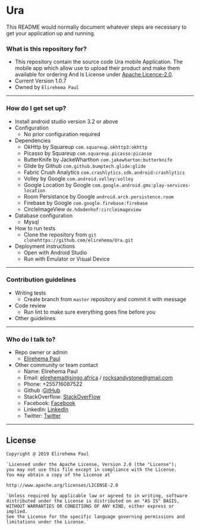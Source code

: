# Ura
This README would normally document whatever steps are necessary to get your application up and running.

### What is this repository for? ###

* This repository contain the source code Ura mobile Application. The mobile app which allow use to upload their product and make them available for ordering 
 And Is License under [Apache Licence-2.0](https://choosealicense.com/licenses/apache-2.0/).
* Current Version 1.0.7
* Owned by `Elirehema Paul`

---

### How do I get set up? ###

* Install android studio version 3.2 or above
* Configuration
    * No prior configuration required
* Dependencies
    * OkHttp by Squareup `com.squareup.okhttp3:okhttp`
    * Picasso by Squareup `com.squareup.picasso:picasso`
    * ButterKnife by JackeWharthon `com.jakewharton:butterknife`
    * Glide by Github `com.github.bumptech.glide:glide`
    * Fabric Crush Analytics `com.crashlytics.sdk.android:crashlytics`
    * Volley by Google `com.android.volley:volley`
    * Google Location by Google `com.google.android.gms:play-services-location`
    * Room Persistance by Google `android.arch.persistence.room`
    * Firebase by Google `com.google.firebase:firebase`
    * CircleImageView `de.hdodenhof:circleimageview`
* Database configuration
    * Mysql
* How to run tests
    * Clone the repository from `git clonehttps://github.com/elirehema/Ura.git`
* Deployment instructions
    * Open with Android Studio
    * Run with Emulator or Visual Device

---
### Contribution guidelines ###

* Writing tests
    * Create branch from `master` repository and commit it with message
* Code review
    * Run lint to make sure everything goes fine before you 
* Other guidelines

---

### Who do I talk to? ###

* Repo owner or admin
    * [Elirehema Paul](https://github.com/elirehema)
* Other community or team contact
    * Name: Elirehema Paul
    * Email: elirehema@singo.africa / rocksandystone@gmail.com
    * Phone: +255716087522
    * Github :[GitHub](https://github.com/elirehema)
    * StackOverflow: [StackOverFlow](https://stackoverflow.com/users/7098524/eli)
    * Facebook: [Facebook](https://www.facebook.com/pelirehema)
    * LinkedIn: [LinkedIn](https://linkedin.com/in/elirehema-paul-3755b4124/)
    * Twitter: [Twitter](https://twitter.com/e_paul_)
---

## License

 `Copyright @ 2019 Elirehema Paul`

    `Licensed under the Apache License, Version 2.0 (the "License");
    you may not use this file except in compliance with the License.
    You may obtain a copy of the License at`

    http://www.apache.org/licenses/LICENSE-2.0

    `Unless required by applicable law or agreed to in writing, software
    distributed under the License is distributed on an "AS IS" BASIS,
    WITHOUT WARRANTIES OR CONDITIONS OF ANY KIND, either express or implied.
    See the License for the specific language governing permissions and
    limitations under the License.`